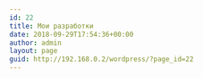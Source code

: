 ```yaml
---
id: 22
title: Мои разработки
date: 2018-09-29T17:54:36+00:00
author: admin
layout: page
guid: http://192.168.0.2/wordpress/?page_id=22
---
```

